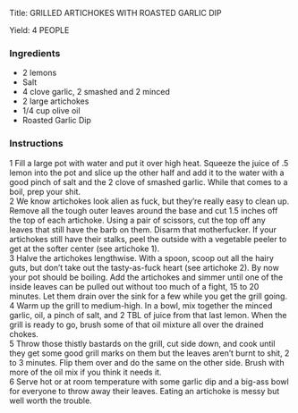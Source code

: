 <!DOCTYPE HTML PUBLIC "-//W3C//DTD HTML 4.0 Transitional//EN">
<html>
  <head>
  <title>GRILLED ARTICHOKES WITH ROASTED GARLIC DIP</title><link rel='stylesheet' href='style.css' type='text/css'><meta http-equiv="Content-Style-Stype" content="text/css">
     <meta http-equiv="Content-Type" content="text/html;charset=utf-8">
     </head><body><div class="recipe" itemscope itemtype="http://schema.org/Recipe"><div class='header'><p class="title"><span class="label">Title:</span> <span itemprop="name">GRILLED ARTICHOKES WITH ROASTED GARLIC DIP</span></p>
<p class="yields"><span class="label">Yield:</span> <span itemprop="recipeYield">4 PEOPLE</span></p>
</div><div class="ing"><h3>Ingredients</h3><ul class="ing"><li class="ing" itemprop="ingredients">2 lemons </li>
<li class="ing" itemprop="ingredients">Salt </li>
<li class="ing" itemprop="ingredients">4 clove garlic, 2 smashed and 2 minced </li>
<li class="ing" itemprop="ingredients">2 large artichokes </li>
<li class="ing" itemprop="ingredients">1/4 cup olive oil </li>
<li class="ing" itemprop="ingredients">Roasted Garlic Dip </li>
</ul>
</div>
<div class="instructions"><h3 class="Instructions">Instructions</h3><div itemprop="recipeInstructions"><p>1 Fill a large pot with water and put it over high heat. Squeeze the juice of .5 lemon into the pot and slice up the other half and add it to the water with a good pinch of salt and the 2 clove of smashed garlic. While that comes to a boil, prep your shit.<br>2 We know artichokes look alien as fuck, but they’re really easy to clean up. Remove all the tough outer leaves around the base and cut 1.5 inches off the top of each artichoke. Using a pair of scissors, cut the top off any leaves that still have the barb on them. Disarm that motherfucker. If your artichokes still have their stalks, peel the outside with a vegetable peeler to get at the softer center (see artichoke 1).<br>3 Halve the artichokes lengthwise. With a spoon, scoop out all the hairy guts, but don’t take out the tasty-as-fuck heart (see artichoke 2). By now your pot should be boiling. Add the artichokes and simmer until one of the inside leaves can be pulled out without too much of a fight, 15 to 20 minutes. Let them drain over the sink for a few while you get the grill going.<br>4 Warm up the grill to medium-high. In a bowl, mix together the minced garlic, oil, a pinch of salt, and 2 TBL of juice from that last lemon. When the grill is ready to go, brush some of that oil mixture all over the drained chokes.<br>5 Throw those thistly bastards on the grill, cut side down, and cook until they get some good grill marks on them but the leaves aren’t burnt to shit, 2 to 3 minutes. Flip them over and do the same on the other side. Brush with more of the oil mix if you think it needs it.<br>6 Serve hot or at room temperature with some garlic dip and a big-ass bowl for everyone to throw away their leaves. Eating an artichoke is messy but well worth the trouble.</p></div></div></div>

</body>
</html>